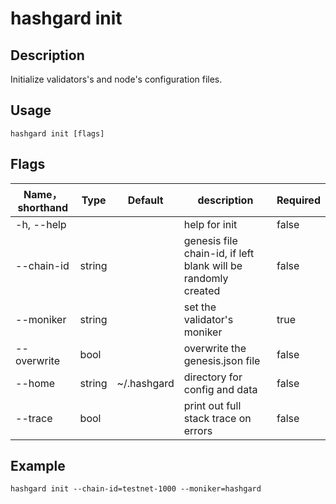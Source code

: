 # hashgard init

## Description

Initialize validators's and node's configuration files.

## Usage

```shell
hashgard init [flags]
```

## Flags

| Name，shorthand| Type  | Default     | description                                                  | Required  |
| ----------- | ------ | ----------- | ------------------------------- | -------- |
| -h, --help  |        |             | help for init                             | false  |
| --chain-id  | string |             | genesis file chain-id, if left blank will be randomly created    | false  |
| --moniker   | string |             | set the validator's moniker | true    |
| --overwrite | bool   |             | overwrite the genesis.json file         | false   |
| --home      | string | ~/.hashgard | directory for config and data                                          | false   |
| --trace     | bool   |             |  print out full stack trace on errors                                   | false  |

## Example

`hashgard init --chain-id=testnet-1000 --moniker=hashgard`
